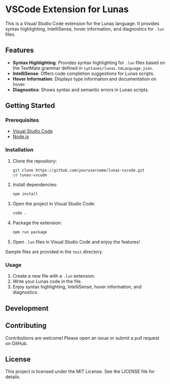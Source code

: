 # VSCode Extension for Lunas

This is a Visual Studio Code extension for the Lunas language. It provides syntax highlighting, IntelliSense, hover information, and diagnostics for `.lun` files.

## Features

- **Syntax Highlighting**: Provides syntax highlighting for `.lun` files based on the TextMate grammar defined in `syntaxes/lunas.tmLanguage.json`.
- **IntelliSense**: Offers code completion suggestions for Lunas scripts.
- **Hover Information**: Displays type information and documentation on hover.
- **Diagnostics**: Shows syntax and semantic errors in Lunas scripts.

## Getting Started

### Prerequisites

- [Visual Studio Code](https://code.visualstudio.com/)
- [Node.js](https://nodejs.org/)

### Installation

1. Clone the repository:
    ```sh
    git clone https://github.com/yourusername/lunas-vscode.git
    cd lunas-vscode
    ```

2. Install dependencies:
    ```sh
    npm install
    ```

3. Open the project in Visual Studio Code:
    ```sh
    code .
    ```

4. Package the extension:
    ```sh
    npm run package
    ```

5. Open `.lun` files in Visual Studio Code and enjoy the features!

Sample files are provided in the `test` directory.

### Usage

1. Create a new file with a `.lun` extension.
2. Write your Lunas code in the file.
3. Enjoy syntax highlighting, IntelliSense, hover information, and diagnostics.

## Development

## Contributing

Contributions are welcome! Please open an issue or submit a pull request on GitHub.

## License

This project is licensed under the MIT License. See the LICENSE file for details.
